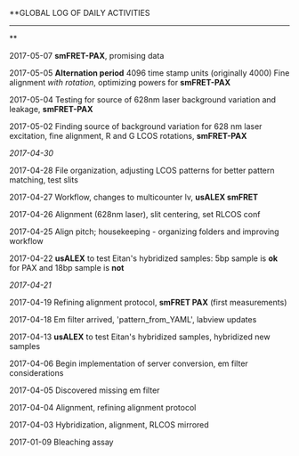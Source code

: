 **GLOBAL LOG OF DAILY ACTIVITIES

--------------------------------------------------------------------------------
**


2017-05-07  **smFRET-PAX**, promising data

2017-05-05  **Alternation period** 4096 time stamp units (originally 4000)
            Fine alignment *with rotation*, optimizing powers for **smFRET-PAX**

2017-05-04  Testing for source of 628nm laser background variation and leakage,
            **smFRET-PAX**

2017-05-02  Finding source of background variation for 628 nm laser excitation,
            fine alignment, R and G LCOS rotations, **smFRET-PAX**

*2017-04-30*

2017-04-28  File organization, adjusting LCOS patterns for better pattern matching,
            test slits

2017-04-27  Workflow, changes to multicounter lv, **usALEX smFRET**

2017-04-26  Alignment (628nm laser), slit centering, set RLCOS conf

2017-04-25  Align pitch; housekeeping - organizing folders and improving workflow

2017-04-22  **usALEX** to test Eitan's hybridized samples: 5bp sample is **ok**
            for PAX and 18bp sample is **not**

*2017-04-21*  

2017-04-19  Refining alignment protocol, **smFRET PAX** (first measurements)

2017-04-18  Em filter arrived, 'pattern_from_YAML', labview updates

2017-04-13  **usALEX** to test Eitan's hybridized samples, hybridized new samples

2017-04-06  Begin implementation of server conversion, em filter considerations  

2017-04-05  Discovered missing em filter

2017-04-04  Alignment, refining alignment protocol

2017-04-03  Hybridization, alignment, RLCOS mirrored

2017-01-09  Bleaching assay
